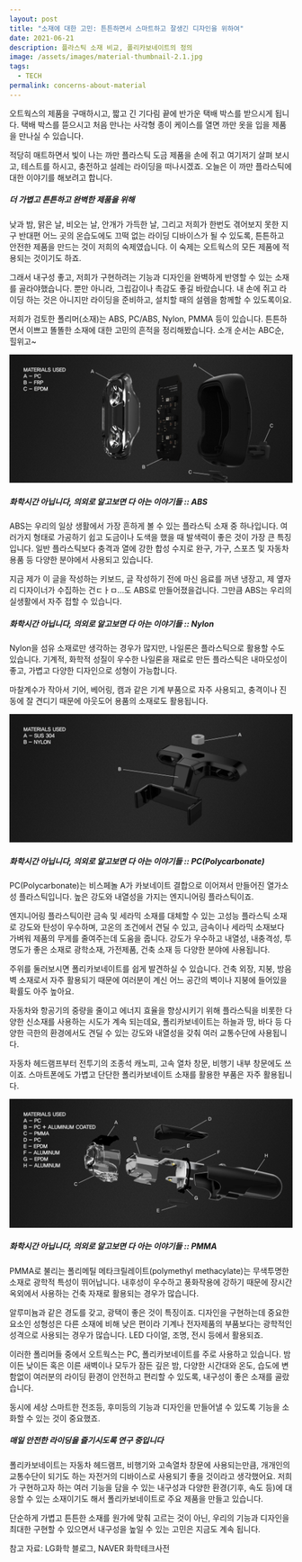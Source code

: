 ```yaml
---
layout: post
title: "소재에 대한 고민: 튼튼하면서 스마트하고 잘생긴 디자인을 위하여"
date: 2021-06-21
description: 플라스틱 소재 비교, 폴리카보네이트의 정의
image: /assets/images/material-thumbnail-2.1.jpg
tags: 
  - TECH
permalink: concerns-about-material
---
```


오트웍스의 제품을 구매하시고, 짧고 긴 기다림 끝에 반가운 택배 박스를 받으시게 됩니다. 택배 박스를 뜯으시고 처음 만나는 사각형 종이 케이스를 열면 까만 옷을 입을 제품을 만나실 수 있습니다. 

적당히 매트하면서 빛이 나는 까만 플라스틱 도금 제품을 손에 쥐고 여기저기 살펴 보시고, 테스트를 하시고, 충전하고 설레는 라이딩을 떠나시겠죠. 오늘은 이 까만 플라스틱에 대한 이야기를 해보려고 합니다.

##### 더 가볍고 튼튼하고 완벽한 제품을 위해
낮과 밤, 맑은 날, 비오는 날, 안개가 가득한 날, 그리고 저희가 한번도 겪어보지 못한 지구 반대편 어느 곳의 온습도에도 끄떡 없는 라이딩 디바이스가 될 수 있도록, 튼튼하고 안전한 제품을 만드는 것이 저희의 숙제였습니다. 이 숙제는 오트웍스의 모든 제품에 적용되는 것이기도 하죠. 

그래서 내구성 좋고, 저희가 구현하려는 기능과 디자인을 완벽하게 반영할 수 있는 소재를 골라야했습니다. 뿐만 아니라, 그립감이나 촉감도 좋길 바랐습니다. 내 손에 쥐고 라이딩 하는 것은 아니지만 라이딩을 준비하고, 설치할 때의 설렘을 함께할 수 있도록이요.

저희가 검토한 폴리머(소재)는 ABS, PC/ABS, Nylon, PMMA 등이 있습니다. 튼튼하면서 이쁘고 똘똘한 소재에 대한 고민의 흔적을 정리해봤습니다. 소개 순서는 ABC순, 힐위고~

![오트웍스 스마트 후미등 Cliq의 부품별 소재 현황](/assets/images/material-1-cliq-1.jpg)

##### 화학시간 아닙니다, 의외로 알고보면 다 아는 이야기들 :: ABS
ABS는 우리의 일상 생활에서 가장 흔하게 볼 수 있는 플라스틱 소재 중 하나입니다. 여러가지 형태로 가공하기 쉽고 도금이나 도색을 했을 때 발색력이 좋은 것이 가장 큰 특징입니다. 일반 플라스틱보다 충격과 열에 강한 합성 수지로 완구, 가구, 스포츠 및 자동차 용품 등 다양한 분야에서 사용되고 있습니다. 

지금 제가 이 글을 작성하는 키보드, 글 작성하기 전에 마신 음료를 꺼낸 냉장고, 제 옆자리 디자이너가 수집하는 건ㄷㅏㅁ...도 ABS로 만들어졌을겁니다. 그만큼 ABS는 우리의 실생활에서 자주 접할 수 있습니다.

##### 화학시간 아닙니다, 의외로 알고보면 다 아는 이야기들 :: Nylon
Nylon을 섬유 소재로만 생각하는 경우가 많지만, 나일론은 플라스틱으로 활용할 수도 있습니다. 기계적, 화학적 성질이 우수한 나일론을 재료로 만든 플라스틱은 내마모성이 좋고, 가볍고 다양한 디자인으로 성형이 가능합니다. 

마찰계수가 작아서 기어, 베어링, 캠과 같은 기계 부품으로 자주 사용되고, 충격이나 진동에 잘 견디기 때문에 아웃도어 용품의 소재로도 활용됩니다.

![오트웍스 새들 마운트의 부품별 소재 현황](/assets/images/material-2-saddlemount-1.jpg)

##### 화학시간 아닙니다, 의외로 알고보면 다 아는 이야기들 :: PC(Polycarbonate)
PC(Polycarbonate)는  비스페놀 A가 카보네이트 결합으로 이어져서 만들어진 열가소성 플라스틱입니다. 높은 강도와 내열성을 가지는 엔지니어링 플라스틱이죠. 

엔지니어링 플라스틱이란 금속 및 세라믹 소재를 대체할 수 있는 고성능 플라스틱 소재로 강도와 탄성이 우수하며, 고온의 조건에서 견딜 수 있고, 금속이나 세라믹 소재보다 가벼워 제품의 무게를 줄여주는데 도움을 줍니다. 강도가 우수하고 내열성, 내충격성, 투명도가 좋은 소재로 광학소재, 가전제품, 건축 소재 등 다양한 분야에 사용됩니다. 

주위를 둘러보시면 폴리카보네이트를 쉽게 발견하실 수 있습니다. 건축 외장, 지붕, 방음벽 소재로서 자주 활용되기 때문에 여러분이 계신 어느 공간의 벽이나 지붕에 들어있을 확률도 아주 높아요. 

자동차와 항공기의 중량을 줄이고 에너지 효율을 향상시키기 위해 플라스틱을 비롯한 다양한 신소재를 사용하는 시도가 계속 되는데요, 폴리카보네이트는 하늘과 땅, 바다 등 다양한 극한의 환경에서도 견딜 수 있는 강도와 내열성을 갖춰 여러 교통수단에 사용됩니다. 

자동차 헤드램프부터 전투기의 조종석 캐노피, 고속 열차 창문,  비행기 내부 창문에도 쓰이죠. 스마트폰에도 가볍고 단단한 폴리카보네이트 소재를 활용한 부품은 자주 활용됩니다.

![오트웍스 스마트 전조등 Farina의 부품별 소재 현황](/assets/images/material-1-farina-1.jpg)

##### 화학시간 아닙니다, 의외로 알고보면 다 아는 이야기들 :: PMMA
PMMA로 불리는 폴리메틸 메타크릴레이트(polymethyl methacylate)는 무색투명한 소재로 광학적 특성이 뛰어납니다. 내후성이 우수하고 풍화작용에 강하기 때문에 장시간 옥외에서 사용하는 건축 자재로 활용되는 경우가 많습니다. 

알루미늄과 같은 경도를 갖고, 광택이 좋은 것이 특징이죠. 디자인을 구현하는데 중요한 요소인 성형성은 다른 소재에 비해 낮은 편이라 기계나 전자제품의 부품보다는 광학적인 성격으로 사용되는 경우가 많습니다. LED 다이얼, 조명, 전시 등에서 활용되죠.

이러한 폴리머들 중에서 오트웍스는 PC, 폴리카보네이트를 주로 사용하고 있습니다. 밤이든 낮이든 혹은 이른 새벽이나 모두가 잠든 깊은 밤, 다양한 시간대와 온도, 습도에 변함없이 여러분의 라이딩 환경이 안전하고 편리할 수 있도록, 내구성이 좋은 소재를 골랐습니다. 

동시에 세상 스마트한 전조등, 후미등의 기능과 디자인을 만들어낼 수 있도록 기능을 소화할 수 있는 것이 중요했죠. 

##### 매일 안전한 라이딩을 즐기시도록 연구 중입니다
폴리카보네이트는 자동차 헤드램프, 비행기와 고속열차 창문에 사용되는만큼, 개개인의 교통수단이 되기도 하는 자전거의 디바이스로 사용되기 좋을 것이라고 생각했어요. 저희가 구현하고자 하는 여러 기능을 담을 수 있는 내구성과 다양한 환경(기후, 속도 등)에 대응할 수 있는 소재이기도 해서 폴리카보네이트로 주요 제품을 만들고 있습니다. 

단순하게 가볍고 튼튼한 소재를 원가에 맞춰 고르는 것이 아닌, 우리의 기능과 디자인을 최대한 구현할 수 있으면서 내구성을 높일 수 있는 고민은 지금도 계속 됩니다. 

 
참고 자료: LG화학 블로그, NAVER 화학테크사전
